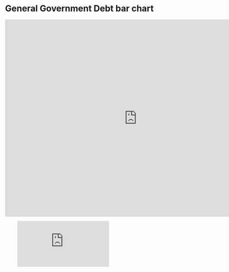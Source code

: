 # General Government Debt bar chart


<iframe src="https://data.oecd.org/chart/5Pey" width="860" height="645" style="border: 0" mozallowfullscreen="true" webkitallowfullscreen="true" allowfullscreen="true"><a href="https://data.oecd.org/chart/5Pey" target="_blank">OECD Chart: General government debt, Total, % of GDP, Annual, 2015</a></iframe>


<figure class="video_container">
  <iframe src="https://www.youtube.com/embed/enMumwvLAug" frameborder="0" allowfullscreen="true"> </iframe>
</figure>

